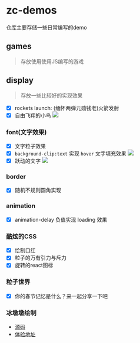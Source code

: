 # zc-demos
仓库主要存储一些日常编写的demo

## games
> 存放使用使用JS编写的游戏

## display
> 存放一些比较好的实现效果
- [x] rockets launch: (缅怀两弹元勋钱老)火箭发射
- [x] 自由飞翔的小鸟
  ![](./images/flybird.gif)
### font(文字效果)
- [x] 文字粒子效果
- [x] `background-clip:text` 实现 `hover` 文字填充效果
![](./images/clip1.gif)
- [x] 跃动的文字
![](./images/zcxiaobao3.gif)

### border
- [x] 随机不规则圆角实现

### animation
- [x] animation-delay 负值实现 loading 效果

### 酷炫的CSS
- [x] 绘制口红
- [x] 粒子的万有引力与斥力
- [x] 旋转的react图标

### 粒子世界
- [x] 你的春节记忆是什么？来一起分享一下吧

### 冰墩墩绘制
- [源码](./display/bingdwendwen/index.html)
- [体验地址](https://zcxiaobao.github.io/zc-demos/display/bingdwendwen/index.html)